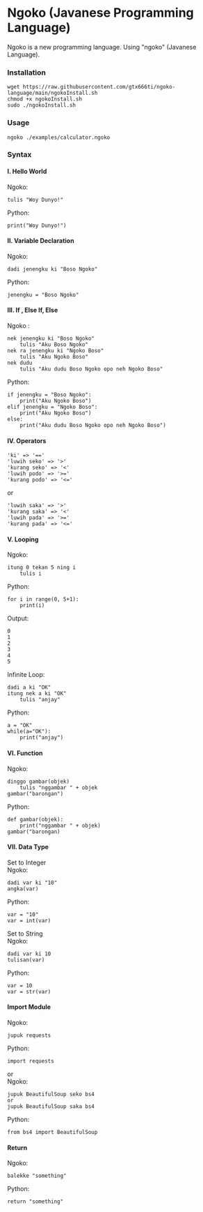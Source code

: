 # Ngoko (Javanese Programming Language)
Ngoko is a new programming language. Using "ngoko" (Javanese Language).
### Installation
```
wget https://raw.githubusercontent.com/gtx666ti/ngoko-language/main/ngokoInstall.sh
chmod +x ngokoInstall.sh
sudo ./ngokoInstall.sh
```
### Usage
```
ngoko ./examples/calculator.ngoko
```
### Syntax
#### I. Hello World
Ngoko:
```
tulis "Woy Dunyo!"
```
Python: 
```
print("Woy Dunyo!")
```
#### II. Variable Declaration
Ngoko:
```
dadi jenengku ki "Boso Ngoko"
```
Python:
``` 
jenengku = "Boso Ngoko"
```
#### III. If , Else If, Else
Ngoko :
```
nek jenengku ki "Boso Ngoko"
    tulis "Aku Boso Ngoko"
nek ra jenengku ki "Ngoko Boso"
    tulis "Aku Ngoko Boso"
nek dudu
    tulis "Aku dudu Boso Ngoko opo neh Ngoko Boso"
```
Python:
```
if jenengku = "Boso Ngoko":
    print("Aku Ngoko Boso")
elif jenengku = "Ngoko Boso":
    print("Aku Ngoko Boso")
else:
    print("Aku dudu Boso Ngoko opo neh Ngoko Boso")
```
#### IV. Operators
```
'ki' => '=='
'luwih seko' => '>'
'kurang seko' => '<'
'luwih podo' => '>='
'kurang podo' => '<='
```
or
```
'luwih saka' => '>'
'kurang saka' => '<'
'luwih pada' => '>='
'kurang pada' => '<='
```
#### V. Looping
Ngoko:
```
itung 0 tekan 5 ning i
    tulis i
```
Python:
```
for i in range(0, 5+1):
    print(i)
```
Output:
```
0
1
2
3
4
5
```
Infinite Loop:
```
dadi a ki "OK"
itung nek a ki "OK"
    tulis "anjay"
```
Python:
```
a = "OK"
while(a="OK"):
    print("anjay")
```
#### VI. Function
Ngoko:
```
dinggo gambar(objek)
    tulis "nggambar " + objek
gambar("barongan") 
```
Python:
```
def gambar(objek):
    print("nggambar " + objek)
gambar("barongan)
```
#### VII. Data Type
Set to Integer<br/>
Ngoko:
```
dadi var ki "10"
angka(var)
```
Python:
```
var = "10"
var = int(var)
```
Set to String<br/>
Ngoko:
```
dadi var ki 10
tulisan(var)
```
Python:
```
var = 10
var = str(var)
```
#### Import Module
Ngoko:
```
jupuk requests
```
Python:
```
import requests
```

or 
<br/>
Ngoko:
```
jupuk BeautifulSoup seko bs4
or
jupuk BeautifulSoup saka bs4

```
Python:
```
from bs4 import BeautifulSoup
```
#### Return
Ngoko:
```
balekke "something"
```
Python:
```
return "something"
```
